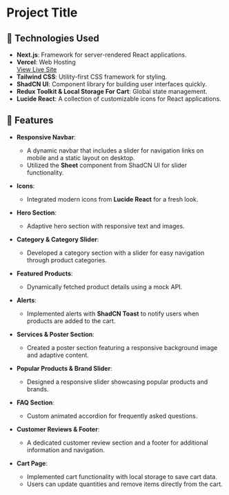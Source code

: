 # Project Title<br />

## 🌟 Technologies Used <br />

- **Next.js**: Framework for server-rendered React applications.<br />
- **Vercel**: Web Hosting  
  [View Live Site](https://next-js-tailwind-frontend-anant-padhiyar.vercel.app/)<br />
- **Tailwind CSS**: Utility-first CSS framework for styling.<br />
- **ShadCN UI**: Component library for building user interfaces quickly.<br />
- **Redux Toolkit & Local Storage For Cart**: Global state management.<br />
- **Lucide React**: A collection of customizable icons for React applications.<br />

## 🚀 Features<br />

- **Responsive Navbar**: <br />
  - A dynamic navbar that includes a slider for navigation links on mobile and a static layout on desktop.<br />
  - Utilized the **Sheet** component from ShadCN UI for slider functionality.<br />

- **Icons**: <br />
  - Integrated modern icons from **Lucide React** for a fresh look.<br />

- **Hero Section**: <br />
  - Adaptive hero section with responsive text and images.<br />

- **Category & Category Slider**: <br />
  - Developed a category section with a slider for easy navigation through product categories.<br />

- **Featured Products**: <br />
  - Dynamically fetched product details using a mock API.<br />

- **Alerts**: <br />
  - Implemented alerts with **ShadCN Toast** to notify users when products are added to the cart.<br />

- **Services & Poster Section**: <br />
  - Created a poster section featuring a responsive background image and adaptive content.<br />

- **Popular Products & Brand Slider**: <br />
  - Designed a responsive slider showcasing popular products and brands.<br />

- **FAQ Section**: <br />
  - Custom animated accordion for frequently asked questions.<br />

- **Customer Reviews & Footer**: <br />
  - A dedicated customer review section and a footer for additional information and navigation.<br />

- **Cart Page**: <br />
  - Implemented cart functionality with local storage to save cart data.<br />
  - Users can update quantities and remove items directly from the cart.<br />




 
